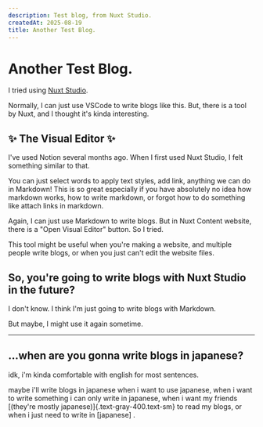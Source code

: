 ```yaml
---
description: Test blog, from Nuxt Studio.
createdAt: 2025-08-19
title: Another Test Blog.
---
```


# Another Test Blog.

I tried using [Nuxt Studio](https://nuxt.studio).

Normally, I can just use VSCode to write blogs like this. But, there is a tool by Nuxt, and I thought it's kinda interesting.

## ✨ The Visual Editor ✨

I've used Notion several months ago. When I first used Nuxt Studio, I felt something similar to that.

You can just select words to apply text styles, add link, anything we can do in Markdown! This is so great especially if you have absolutely no idea how markdown works, how to write markdown, or forgot how to do something like attach links in markdown.

Again, I can just use Markdown to write blogs. But in Nuxt Content website, there is a "Open Visual Editor" button. So I tried.

This tool might be useful when you're making a website, and multiple people write blogs, or when you just can't edit the website files.

## So, you're going to write blogs with Nuxt Studio in the future?

I don't know. I think I'm just going to write blogs with Markdown.

But maybe, I might use it again sometime.

---

## ...when are you gonna write blogs in japanese?

idk, i'm kinda comfortable with english for most sentences.

maybe i'll write blogs in japanese when i want to use japanese, when i want to write something i can only write in japanese, when i want my friends [(they're mostly japanese)]{.text-gray-400.text-sm} to read my blogs, or when i just need to write in [japanese] .
